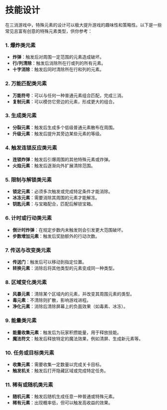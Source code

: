 # 技能设计

在三消游戏中，特殊元素的设计可以极大提升游戏的趣味性和策略性。以下是一些常见且富有创意的特殊元素类型，供你参考：

### 1. **爆炸类元素**

- **炸弹**：触发后对周围一定范围的元素造成破坏。
- **行/列清除**：触发后消除所在行或列的所有元素。
- **十字消除**：触发后同时清除所在行和列的元素。

### 2. **万能匹配类元素**

- **万能符号**：可以与任何一种普通元素组合匹配，完成三消。
- **复制元素**：可以模仿它旁边的元素，形成更大的组合。

### 3. **生成类元素**

- **分裂元素**：触发后生成多个低级普通元素散布在周围。
- **升级元素**：触发后提升其旁边某些元素的等级。

### 4. **触发连锁反应类元素**

- **连锁炸弹**：触发后引爆周围的其他特殊元素或炸弹。
- **火焰元素**：触发后逐渐向外扩展清除范围。

### 5. **限制与解锁类元素**

- **锁定元素**：必须多次触发或完成特定条件才能消除。
- **冰冻元素**：需要消除其周围的元素才能解冻。
- **钥匙元素**：与宝箱配合，匹配后解锁宝箱。

### 6. **计时或行动类元素**

- **倒计时炸弹**：在规定步数内未触发则会引发更大范围破坏。
- **步数增加元素**：触发后奖励额外的行动次数。

### 7. **传送与改变类元素**

- **传送门**：触发后可以移动到指定位置。
- **转换元素**：消除后将其他类型的元素变成同一种类型。

### 8. **区域变化类元素**

- **风暴元素**：清除某个区域内的元素，并改变其周围元素的类型。
- **毒元素**：不清除则扩散，影响游戏进程。
- **净化元素**：消除后清除屏幕上的负面效果（如毒素、冰冻）。

### 9. **能量类元素**

- **能量收集元素**：触发后为玩家积攒能量，用于释放技能。
- **魔法符文**：触发后释放特定的魔法效果，例如清屏、生成新元素等。

### 10. **任务或目标类元素**

- **收集元素**：需要收集一定数量以完成关卡目标。
- **触发机关**：触发后打开隐藏区域或完成特定任务。

### 11. **稀有或随机类元素**

- **随机元素**：触发后随机生成任意一种普通或特殊元素。
- **稀有元素**：出现概率低，但可以触发高收益的效果。